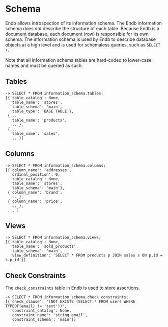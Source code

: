 # Schema

Endb allows introspection of its information schema.
The Endb information schema does _not_ describe the structure of
each table.
Because Endb is a document database, each document (row) is responsible
for its own schema.
The information schema is used by Endb to describe database objects
at a high level and is used for schemaless queries, such as `SELECT *`.

Note that all information schema tables are hard-coded to
lower-case names and must be queried as such.

## Tables

```
-> SELECT * FROM information_schema.tables;
[{'table_catalog': None,
  'table_name': 'stores',
  'table_schema': 'main',
  'table_type': 'BASE TABLE'},
 {...
  'table_name': 'products',
  ... },
 {...
  'table_name': 'sales',
  ... }]
```

## Columns

```
-> SELECT * FROM information_schema.columns;
[{'column_name': 'addresses',
  'ordinal_position': 0,
  'table_catalog': None,
  'table_name': 'stores',
  'table_schema': 'main'},
 {'column_name': 'brand',
  ... },
 {'column_name': 'price',
  ... },
 ... ]
```

## Views

```
-> SELECT * FROM information_schema.views;
[{'table_catalog': None,
  'table_name': 'sold_products',
  'table_schema': 'main',
  'view_definition': 'SELECT * FROM products p JOIN sales s ON p.id = s.p_id'}]
```

## Check Constraints

The `check_constraints` table in Endb is used to store [assertions](assertions.md).

```
-> SELECT * FROM information_schema.check_constraints;
[{'check_clause': "(NOT EXISTS (SELECT * FROM users WHERE TYPEOF(email) != 'text'))",
  'constraint_catalog': None,
  'constraint_name': 'string_email',
  'constraint_schema': 'main'}]
```
